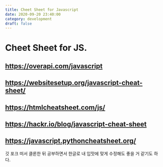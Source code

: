```yaml
---
title: Cheet Sheet for Javascript
date: 2020-09-20 23:40:00
category: development
draft: false
---
```


# Cheet Sheet for JS.

## https://overapi.com/javascript

## https://websitesetup.org/javascript-cheat-sheet/

## https://htmlcheatsheet.com/js/

## https://hackr.io/blog/javascript-cheat-sheet

## https://javascript.pythoncheatsheet.org/

깃 포크 떠서 클론한 뒤 공부하면서 한글로 내 입맛에 맞게 수정해도 좋을 거 같기도 하다.
